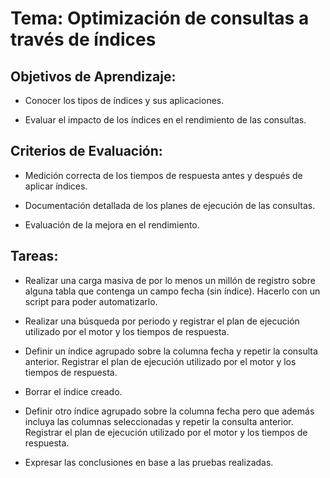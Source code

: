 # Tema: Optimización de consultas a través de índices

## Objetivos de Aprendizaje:

- Conocer los tipos de índices y sus aplicaciones.

- Evaluar el impacto de los índices en el rendimiento de las consultas.

## Criterios de Evaluación:

- Medición correcta de los tiempos de respuesta antes y después de aplicar índices.

- Documentación detallada de los planes de ejecución de las consultas.

- Evaluación de la mejora en el rendimiento.

## Tareas:

- Realizar una carga masiva de por lo menos un millón de registro sobre alguna tabla que contenga un campo fecha (sin índice). Hacerlo con un script para poder automatizarlo.

- Realizar una búsqueda por periodo y registrar el plan de ejecución utilizado por el motor y los tiempos de respuesta.

- Definir un índice agrupado sobre la columna fecha y repetir la consulta anterior. Registrar el plan de ejecución utilizado por el motor y los tiempos de respuesta.

- Borrar el índice creado.

- Definir otro índice agrupado sobre la columna fecha pero que además incluya las columnas seleccionadas y repetir la consulta anterior. Registrar el plan de ejecución utilizado por el motor y los tiempos de respuesta.

- Expresar las conclusiones en base a las pruebas realizadas.
